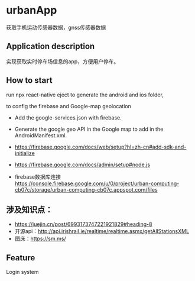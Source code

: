 # urbanApp
获取手机运动传感器数据，gnss传感器数据

## Application description
实现获取实时停车场信息的app，方便用户停车。

## How to start
run npx react-native eject to generate the android and ios folder,

to config the firebase and Google-map geolocation

- Add the google-services.json with firebase.

- Generate the google geo API in the Google map to add in the AndroidManifest.xml.

- https://firebase.google.com/docs/web/setup?hl=zh-cn#add-sdk-and-initialize

- https://firebase.google.com/docs/admin/setup#node.js

- firebase数据库连接 https://console.firebase.google.com/u/0/project/urban-computing-cb07c/storage/urban-computing-cb07c.appspot.com/files

## 涉及知识点：
- https://juejin.cn/post/6993173747221921829#heading-8
- 开源api：http://api.irishrail.ie/realtime/realtime.asmx/getAllStationsXML
- 图床：https://sm.ms/

## Feature
Login system
